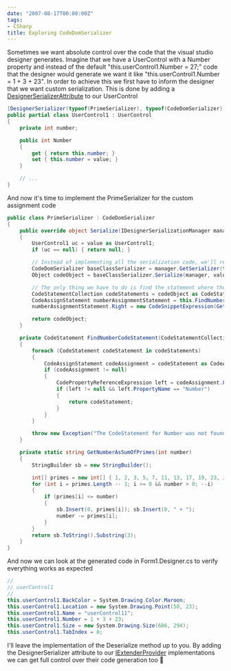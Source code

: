 ```yaml
---
date: "2007-08-17T00:00:00Z"
tags:
- CSharp
title: Exploring CodeDomSerializer
---
```

Sometimes we want absolute control over the code that the visual studio designer generates. Imagine that we have a UserControl with a Number property and instead of the default "this.userControl1.Number = 27;" code that the designer would generate we want it like "this.userControl1.Number = 1 + 3 + 23". In order to achieve this we first have to inform the designer that we want custom serialization. This is done by adding a [DesignerSerializerAttribute](http://msdn2.microsoft.com/en-us/library/system.componentmodel.design.serialization.designerserializerattribute.aspx) to our UserControl

```csharp
[DesignerSerializer(typeof(PrimeSerializer), typeof(CodeDomSerializer))]
public partial class UserControl1 : UserControl
{
	private int number;

	public int Number
	{
		get { return this.number; }
		set { this.number = value; }
	}

	// ...
}
```

And now it's time to implement the PrimeSerializer for the custom assignment code

```csharp
public class PrimeSerializer : CodeDomSerializer
{
	public override object Serialize(IDesignerSerializationManager manager, object value)
	{
		UserControl1 uc = value as UserControl1;
		if (uc == null) { return null; }

		// Instead of implementing all the serialization code, we'll rely on the implementation of the baseclass, namely UserControl
		CodeDomSerializer baseClassSerializer = manager.GetSerializer(typeof(UserControl1).BaseType, typeof(CodeDomSerializer)) as CodeDomSerializer;
		Object codeObject = baseClassSerializer.Serialize(manager, value);

		// The only thing we have to do is find the statement where the assigment to the Number property is made, and replace that...
		CodeStatementCollection codeStatements = codeObject as CodeStatementCollection;
		CodeAssignStatement numberAssignmentStatement = this.FindNumberCodeStatement(codeStatements) as CodeAssignStatement;
		numberAssignmentStatement.Right = new CodeSnippetExpression(GetNumberAsSumOfPrimes(uc.Number));

		return codeObject;
	}

	private CodeStatement FindNumberCodeStatement(CodeStatementCollection codeStatements)
	{
		foreach (CodeStatement codeStatement in codeStatements)
		{
			CodeAssignStatement codeAssignment = codeStatement as CodeAssignStatement;
			if (codeAssignment != null)
			{
				CodePropertyReferenceExpression left = codeAssignment.Left as CodePropertyReferenceExpression;
				if (left != null && left.PropertyName == "Number")
				{
					return codeStatement;
				}
			}
		}

		throw new Exception("The CodeStatement for Number was not found");
	}

	private static string GetNumberAsSumOfPrimes(int number)
	{
		StringBuilder sb = new StringBuilder();

		int[] primes = new int[] { 1, 2, 3, 5, 7, 11, 13, 17, 19, 23, 29, 31, 37, 41, 43, 47, 53, 59, 61, 67, 71, 73, 79, 83, 89, 97, 101 };
		for (int i = primes.Length -- 1; i >= 0 && number > 0; --i)
		{
			if (primes[i] <= number) 
			{ 
				sb.Insert(0, primes[i]); sb.Insert(0, " + "); 
				number -= primes[i]; 
			} 
		} 
		return sb.ToString().Substring(3); 
	} 
}
``` 

And now we can look at the generated code in Form1.Designer.cs to verify everything works as expected

```csharp
//
// userControl1
//
this.userControl1.BackColor = System.Drawing.Color.Maroon;
this.userControl1.Location = new System.Drawing.Point(50, 23);
this.userControl1.Name = "userControl11";
this.userControl1.Number = 1 + 3 + 23;
this.userControl1.Size = new System.Drawing.Size(686, 294);
this.userControl1.TabIndex = 0;
```

I'll leave the implementation of the Deserialize method up to you. By adding the DesignerSerializer attribute to our [IExtenderProvider](http://msdn2.microsoft.com/en-us/library/system.componentmodel.iextenderprovider.aspx) implementations we can get full control over their code generation too 🙂
